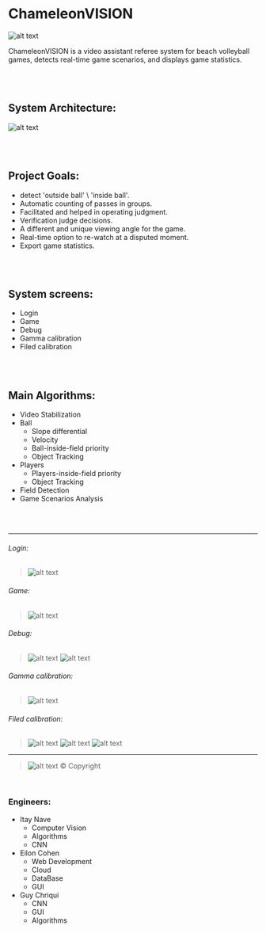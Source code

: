 # ChameleonVISION 
![alt text](/github_images/Main.png)

ChameleonVISION is a video assistant referee system for beach volleyball games, detects real-time game scenarios, and displays game statistics.

<p>
<br />
<br />
</p>

## System Architecture:
![alt text](/github_images/system_architecture.png)

<p>
<br />
<br />
</p>

## Project Goals:
* detect 'outside ball' \ 'inside ball'.
* Automatic counting of passes in groups.
* Facilitated and helped in operating judgment.
* Verification judge decisions.
* A different and unique viewing angle for the game.
* Real-time option to re-watch at a disputed moment.
* Export game statistics. 

<p>
<br />
<br />
</p>

## System screens:
* Login
* Game
* Debug
* Gamma calibration
* Filed calibration


<p>
<br />
<br />
</p>

## Main Algorithms:
* Video Stabilization
* Ball
  - Slope differential
  - Velocity
  - Ball-inside-field priority
  - Object Tracking
* Players
  - Players-inside-field priority
  - Object Tracking
* Field Detection 
* Game Scenarios Analysis

<p>
<br />
<br />
</p>

_______________________________________________________________________________________________________________

###### Login:
> ![alt text](/github_images/login_screen.png)

###### Game:
> ![alt text](/github_images/game_screen.png)

###### Debug:
> ![alt text](/github_images/debug_screen.png)
> ![alt text](/github_images/debug_screen2.png)

###### Gamma calibration:
> ![alt text](/github_images/Calibrate_screen.png)

###### Filed calibration:
> ![alt text](/github_images/field_calibration_screen.png)
> ![alt text](/github_images/field_calibration_screen2.png)
> ![alt text](/github_images/field_calibration_screen3.png)

___________________________________________________________________________________
> ![alt text](/assets/ChameleonVISION.png)
© Copyright

<p>
<br />
</p>

### Engineers:
* Itay Nave
  - Computer Vision
  - Algorithms
  - CNN 
* Eilon Cohen
  - Web Development
  - Cloud
  - DataBase
  - GUI
* Guy Chriqui
  - CNN
  - GUI
  - Algorithms
